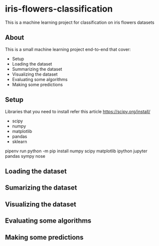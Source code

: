 # iris-flowers-classification
This is a machine learning project for classification on iris flowers datasets

## About

This is a small machine learning project end-to-end that cover:
- Setup
- Loading the dataset
- Summarizing the dataset
- Visualizing the dataset
- Evaluating some algorithms
- Making some predictions

## Setup

Libraries that you need to install refer this article https://scipy.org/install/

- scipy
- numpy
- matplotlib
- pandas
- sklearn

pipenv run python -m pip install numpy scipy matplotlib ipython jupyter pandas sympy nose

## Loading the dataset

## Sumarizing the dataset

## Visualizing the dataset

## Evaluating some algorithms

## Making some predictions